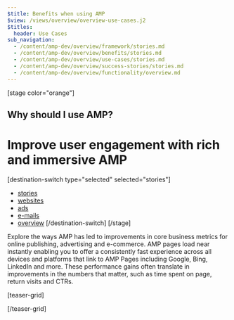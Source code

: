 ```yaml
---
$title: Benefits when using AMP
$view: /views/overview/overview-use-cases.j2
$titles:
  header: Use Cases
sub_navigation:
  - /content/amp-dev/overview/framework/stories.md
  - /content/amp-dev/overview/benefits/stories.md
  - /content/amp-dev/overview/use-cases/stories.md
  - /content/amp-dev/overview/success-stories/stories.md
  - /content/amp-dev/overview/functionality/overview.md
---
```

[stage color="orange"]
<amp-img src="/static/img/story.png" height="1218" width="1160" layout="responsive" />
## Why should I use AMP?
# Improve user engagement with rich and immersive AMP
[destination-switch type="selected" selected="stories"]
- [stories](/content/amp-dev/overview/use-cases/stories.md)
- [websites](/content/amp-dev/overview/use-cases/websites.md)
- [ads](/content/amp-dev/overview/use-cases/ads.md)
- [e-mails](/content/amp-dev/overview/use-cases/e-mails.md)
- [overview](/content/amp-dev/overview/use-cases/overview.md)
[/destination-switch]
[/stage]

<section class="main">
  <p>Explore the ways AMP has led to improvements in core business metrics for online publishing, advertising and e-commerce. AMP pages load near instantly enabling you to offer a consistently fast experience across all devices and platforms that link to AMP Pages including Google, Bing, LinkedIn and more. These performance gains often translate in improvements in the numbers that matter, such as time spent on page, return visits and CTRs.</p>
</section>

[teaser-grid]
[](content/shared/fill-ins/use-case-3.md)
[](content/shared/fill-ins/use-case-3.md)
[](content/shared/fill-ins/use-case-3.md)
[](content/shared/fill-ins/use-case-3.md)
[](content/shared/fill-ins/use-case-3.md)
[](content/shared/fill-ins/use-case-3.md)

[/teaser-grid]
